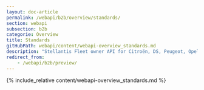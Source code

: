 ```yaml
---
layout: doc-article
permalink: /webapi/b2b/overview/standards/
section: webapi
subsection: b2b
categorie: Overview
title: Standards
gitHubPath: webapi/content/webapi-overview_standards.md
description: "Stellantis Fleet owner API for Citroën, DS, Peugeot, Opel and Vauxhall returns type MIME: application/hal+json. GeoJson is for geolocation and time format is RFC3339."
redirect_from: 
    - /webapi/b2b/preview/
---
```

{% include_relative content/webapi-overview_standards.md %}